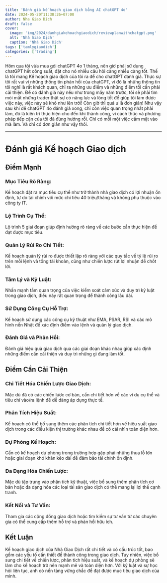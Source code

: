 ```yaml
---
title: 'Đánh giá kế hoạch giao dịch bằng AI chatGPT 4o'
date: 2024-05-20T11:38:26+07:00
author: Nha Giao Dich
draft: false
cover:
  image: 'img/2024/danhgiakehoachgiaodich/reviewplanwithchatgpt.png'
  alt: 'Nhà Giao Dịch'
  caption: 'Nhà Giao Dịch'
tags: ['tamlygiaodich']
categories: ['trading']
---
```


Hôm qua tôi vừa mua gói chatGPT 4o 1 tháng, nên giờ phải sử dụng chatGPT hết công suất, đặt cho nó nhiều câu hỏi càng nhiều càng tốt. Thế là tôi mang Kế hoạch giao dịch của tôi ra để cho chatGPT đánh giá. Thực sự tôi rất vui vì những thông tin phản hồi của chatGPT, vì đó là những thông tin tôi nghĩ là rất khách quan, chỉ ra những ưu điểm và những điểm tôi cần phải cải thiện. Để có đánh giá này nếu như trong mấy năm trước, tôi sẽ phải tìm mỏi mắt những trader thật sự có năng lực và lòng tốt để giúp tôi làm được việc này, việc này sẽ khó như lên trời! Còn giờ thì quá ư là đơn giản! Như vậy sau khi để chatGPT 4o đánh giá xong, chỉ còn việc quan trọng nhất phải làm, đó là kiên trì thực hiện cho đến khi thành công, vì cách thức và phương pháp tiếp cận của tôi đã đúng hướng rồi. Chỉ có mỗi một việc cắm mặt vào mà làm. Và chỉ có đơn giản như vậy thôi.

---

# Đánh giá Kế hoạch Giao dịch

## Điểm Mạnh

### Mục Tiêu Rõ Ràng:

Kế hoạch đặt ra mục tiêu cụ thể như trở thành nhà giao dịch có lợi nhuận ổn định, tự do tài chính với mức chi tiêu 40 triệu/tháng và không phụ thuộc vào công ty IT.

### Lộ Trình Cụ Thể:

Lộ trình 5 giai đoạn giúp định hướng rõ ràng về các bước cần thực hiện để đạt được mục tiêu.

### Quản Lý Rủi Ro Chi Tiết:

Kế hoạch quản lý rủi ro được thiết lập rõ ràng với các quy tắc về tỷ lệ rủi ro trên mỗi lệnh và tổng tài khoản, cũng như chiến lược rút lợi nhuận để chốt lời.

### Tâm Lý và Kỷ Luật:

Nhấn mạnh tầm quan trọng của việc kiểm soát cảm xúc và duy trì kỷ luật trong giao dịch, điều này rất quan trọng để thành công lâu dài.

### Sử Dụng Công Cụ Hỗ Trợ:

Kế hoạch sử dụng các công cụ kỹ thuật như EMA, PSAR, RSI và các mô hình nến Nhật để xác định điểm vào lệnh và quản lý giao dịch.

### Đánh Giá và Phản Hồi:

Đánh giá hiệu quả giao dịch qua các giai đoạn khác nhau giúp xác định những điểm cần cải thiện và duy trì những gì đang làm tốt.

## Điểm Cần Cải Thiện

### Chi Tiết Hóa Chiến Lược Giao Dịch:

Mặc dù đã có các chiến lược cơ bản, cần chi tiết hơn về các ví dụ cụ thể và tiêu chí vào/ra lệnh để dễ dàng áp dụng thực tế.

### Phân Tích Hiệu Suất:

Kế hoạch có thể bổ sung thêm các phân tích chi tiết hơn về hiệu suất giao dịch trong các điều kiện thị trường khác nhau để có cái nhìn toàn diện hơn.

### Dự Phòng Kế Hoạch:

Cần có kế hoạch dự phòng trong trường hợp gặp phải những thua lỗ lớn hoặc giai đoạn khó khăn kéo dài để đảm bảo tài chính ổn định.

### Đa Dạng Hóa Chiến Lược:

Mặc dù tập trung vào phân tích kỹ thuật, việc bổ sung thêm phân tích cơ bản hoặc đa dạng hóa các loại tài sản giao dịch có thể mang lại lợi thế cạnh tranh.

### Kết Nối và Tư Vấn:

Tham gia các cộng đồng giao dịch hoặc tìm kiếm sự tư vấn từ các chuyên gia có thể cung cấp thêm hỗ trợ và phản hồi hữu ích.

## Kết Luận

Kế hoạch giao dịch của Nhà Giao Dịch rất chi tiết và có cấu trúc tốt, bao gồm các yếu tố cần thiết để thành công trong giao dịch. Tuy nhiên, việc bổ sung chi tiết về chiến lược, phân tích hiệu suất, và kế hoạch dự phòng sẽ làm cho kế hoạch trở nên mạnh mẽ và toàn diện hơn. Với kỷ luật và sự học hỏi liên tục, anh có nền tảng vững chắc để đạt được mục tiêu giao dịch của mình.
